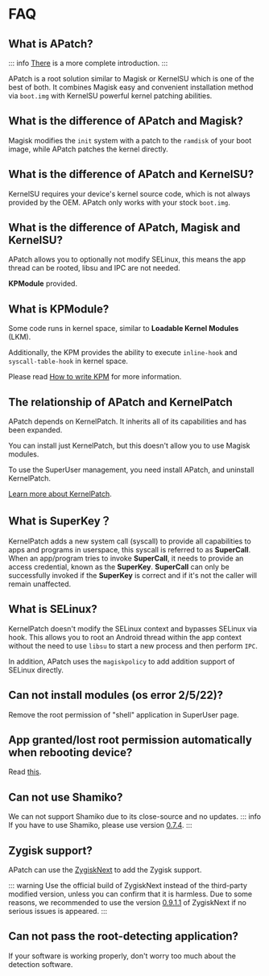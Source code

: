 # FAQ

## What is APatch?

::: info
[There](/en/what-is-apatch) is a more complete introduction.
:::

APatch is a root solution similar to Magisk or KernelSU which is one of the best of both. It combines Magisk easy and convenient installation method via `boot.img` with KernelSU powerful kernel patching abilities.

## What is the difference of APatch and Magisk?

Magisk modifies the `init` system with a patch to the `ramdisk` of your boot image, while APatch patches the kernel directly.

## What is the difference of APatch and KernelSU?

KernelSU requires your device's kernel source code, which is not always provided by the OEM. APatch only works with your stock `boot.img`.

## What is the difference of APatch, Magisk and KernelSU?

APatch allows you to optionally not modify SELinux, this means the app thread can be rooted, libsu and IPC are not needed.

**KPModule** provided.

## What is KPModule?

Some code runs in kernel space, similar to **Loadable Kernel Modules** (LKM).

Additionally, the KPM provides the ability to execute `inline-hook` and `syscall-table-hook` in kernel space.

Please read [How to write KPM](https://github.com/bmax121/KernelPatch/blob/main/doc/zh-CN/module.md) for more information.

## The relationship of APatch and KernelPatch

APatch depends on KernelPatch. It inherits all of its capabilities and has been expanded.

You can install just KernelPatch, but this doesn't allow you to use Magisk modules.

To use the SuperUser management, you need install APatch, and uninstall KernelPatch.

[Learn more about KernelPatch](https://github.com/bmax121/KernelPatch).

## What is SuperKey？

KernelPatch adds a new system call (syscall) to provide all capabilities to apps and programs in userspace, this syscall is referred to as **SuperCall**. When an app/program tries to invoke **SuperCall**, it needs to provide an access credential, known as the **SuperKey**. **SuperCall** can only be successfully invoked if the **SuperKey** is correct and if it's not the caller will remain unaffected.

## What is SELinux?

KernelPatch doesn't modify the SELinux context and bypasses SELinux via hook. This allows you to root an Android thread within the app context without the need to use `libsu` to start a new process and then perform `IPC`.

In addition, APatch uses the `magiskpolicy` to add addition support of SELinux directly.  

## Can not install modules (os error 2/5/22)?

Remove the root permission of "shell" application in SuperUser page.

## App granted/lost root permission automatically when rebooting device?

Read [this](https://t.me/APatchChannel/74).

## Can not use Shamiko?

We can not support Shamiko due to its close-source and no updates.
::: info
If you have to use Shamiko, please use version [0.7.4](https://github.com/LSPosed/LSPosed.github.io/releases/tag/shamiko-188).
:::

## Zygisk support?

APatch can use the [ZygiskNext](https://github.com/Dr-TSNG/ZygiskNext) to add the Zygisk support.

::: warning
Use the official build of ZygiskNext instead of the third-party modified version, unless you can confirm that it is harmless.
Due to some reasons, we recommended to use the version [0.9.1.1](https://github.com/Dr-TSNG/ZygiskNext/releases/tag/v4-0.9.1.1) of ZygiskNext if no serious issues is appeared.
:::

## Can not pass the root-detecting application?

If your software is working properly, don't worry too much about the detection software.
